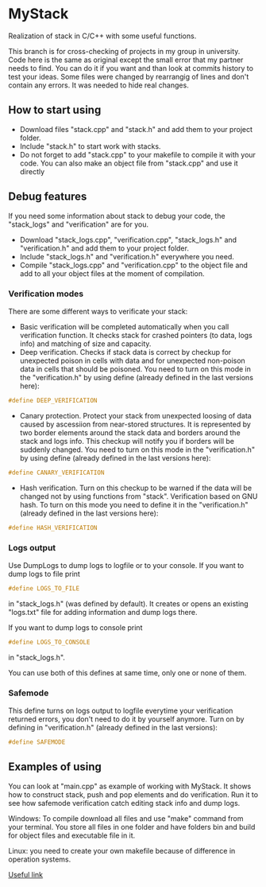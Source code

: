 # MyStack
Realization of stack in C/C++ with some useful functions.

This branch is for cross-checking of projects in my group in university. Code here is the same as original except the small error that my partner needs to find. You can do it if you want and than look at commits history to test your ideas. Some files were changed by rearrangig of lines and don't contain any errors. It was needed to hide real changes.

## How to start using

* Download files "stack.cpp" and "stack.h" and add them to your project folder. 
* Include "stack.h" to start work with stacks.
* Do not forget to add "stack.cpp" to your makefile to compile it with your code. You can also make an object file from "stack.cpp" and use it directly

## Debug features

If you need some information about stack to debug your code, the "stack_logs" and "verification" are for you.

* Download "stack_logs.cpp", "verification.cpp", "stack_logs.h" and "verification.h" and add them to your project folder.
* Include "stack_logs.h" and "verification.h" everywhere you need.
* Compile "stack_logs.cpp" and "verification.cpp" to the object file and add to all your object files at the moment of compilation.

### Verification modes
There are some different ways to verificate your stack:

* Basic verification will be completed automatically when you call verification function. It checks stack for crashed pointers (to data, logs info) and matching of size and capacity. 
* Deep verification. Checks if stack data is correct by checkup for unexpected poison in cells with data and for unexpected non-poison data in cells that should be poisoned. You need to turn on this mode in the "verification.h" by using define (already defined in the last versions here):
```c++
#define DEEP_VERIFICATION
```

* Canary protection. Protect your stack from unexpected loosing of data caused by ascessiion from near-stored structures. It is represented by two border elements around the stack data and borders around the stack and logs info. This checkup will notify you if borders will be suddenly changed. You need to turn on this mode in the "verification.h" by using define (already defined in the last versions here):
```c++
#define CANARY_VERIFICATION
```
* Hash verification. Turn on this checkup to be warned if the data will be changed not by using functions from "stack". Verification based on GNU hash. To turn on this mode you need to define it in the "verification.h" (already defined in the last versions here):
```c++
#define HASH_VERIFICATION
```

### Logs output

Use DumpLogs to dump logs to logfile or to your console. If you want to dump logs to file print
```c++
#define LOGS_TO_FILE
```
in "stack_logs.h" (was defined by default). It creates or opens an existing "logs.txt" file for adding information and dump logs there.

If you want to dump logs to console print
```c++
#define LOGS_TO_CONSOLE
```
in "stack_logs.h".

You can use both of this defines at same time, only one or none of them.

### Safemode
This define turns on logs output to logfile everytime your verification returned errors, you don't need to do it by yourself anymore. Turn on by defining in "verification.h" (already defined in the last versions):
```c++
#define SAFEMODE
```

## Examples of using
You can look at "main.cpp" as example of working with MyStack. It shows how to construct stack, push and pop elements and do verification. Run it to see how safemode verification catch editing stack info and dump logs. 

Windows: To compile download all files and use "make" command from your terminal. You store all files in one folder and have folders bin and build for object files and executable file in it. 

Linux: you need to create your own makefile because of difference in operation systems.

[Useful link](https://www.youtube.com/watch?v=dQw4w9WgXcQ)
